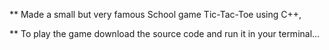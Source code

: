 ** Made a small but very famous School game Tic-Tac-Toe using C++,

** To play the game download the source code and run it in your terminal...
